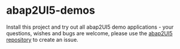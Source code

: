 # abap2UI5-demos
Install this project and try out all abap2UI5 demo applications - your questions, wishes and bugs are welcome, please use the [abap2UI5 repository](https://github.com/oblomov-dev/ABAP2UI5) to create an issue. 
